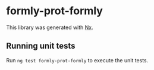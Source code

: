 # formly-prot-formly

This library was generated with [Nx](https://nx.dev).

## Running unit tests

Run `ng test formly-prot-formly` to execute the unit tests.
